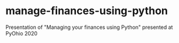 # manage-finances-using-python
Presentation of "Managing your finances using Python" presented at PyOhio 2020
